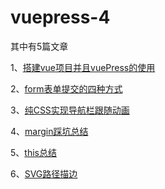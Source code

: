 # vuepress-4
其中有5篇文章

1、[搭建vue项目并且vuePress的使用](https://xiayin-elfin.github.io/vuepress-4/blog/%E6%90%AD%E5%BB%BAvue%E9%A1%B9%E7%9B%AE%E5%B9%B6%E4%B8%94vuePress%E7%9A%84%E4%BD%BF%E7%94%A8/demo1.html)

2、[form表单提交的四种方式](https://xiayin-elfin.github.io/vuepress-4/blog/form%E8%A1%A8%E5%8D%95%E6%8F%90%E4%BA%A4/demo.html)

3、[纯CSS实现导航栏跟随动画](https://xiayin-elfin.github.io/vuepress-4/blog/CSS%E5%AE%9E%E7%8E%B0%E5%AF%BC%E8%88%AA%E6%A0%8F%E5%8A%A8%E7%94%BB/demo.html)

4、[margin踩坑总结](https://xiayin-elfin.github.io/vuepress-4/blog/margin%E8%B8%A9%E5%9D%91%E6%80%BB%E7%BB%93/demo.html)

5、[this总结](https://xiayin-elfin.github.io/vuepress-4/blog/this%E6%80%BB%E7%BB%93/demo.html)

6、[SVG路径描边](https://xiayin-elfin.github.io/vuepress-4/blog/SVG%E8%B7%AF%E5%BE%84%E6%8F%8F%E8%BE%B9/demo.html)
